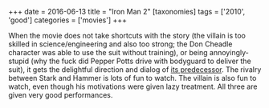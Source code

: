 +++
date = 2016-06-13
title = "Iron Man 2"
[taxonomies]
tags = ['2010', 'good']
categories = ['movies']
+++

When the movie does not take shortcuts with the story (the villain is
too skilled in science/engineering and also too strong; the Don Cheadle
character was able to use the suit without training), or being
annoyingly-stupid (why the fuck did Pepper Potts drive with bodyguard to
deliver the suit), it gets the delightful direction and dialog of [its
predecessor]. The rivalry between Stark and Hammer is lots of fun to watch.
The villain is also fun to watch, even though his motivations were given
lazy treatment. All three are given very good performances.

  [its predecessor]: http://tshepang.net/iron-man
